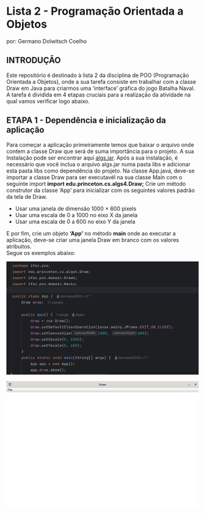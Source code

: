 # Lista 2 - Programação Orientada a Objetos
por: Germano Dolwitsch Coelho

## INTRODUÇÃO

Este repositório é destinado à lista 2 da disciplina de POO (Programação Orientada a Objetos), onde a sua tarefa consiste
em trabalhar com a classe Draw em Java para criarmos uma ‘interface’ gráfica do jogo Batalha Naval.
<br>
A tarefa é dividida em 4 etapas cruciais para a realização da atividade na qual vamos verificar logo abaixo.
<br>

## ETAPA 1 - Dependência e inicialização da aplicação

Para começar a aplicação primeiramente temos que baixar o arquivo onde contem a classe Draw que será de suma importância para o projeto.
A sua Instalação pode ser encontrar aqui <a href="https://github.com/emersonmello/algs4/releases">algs.jar</a>. 
Após a sua instalação, é necessário que você inclua o arquivo algs.jar numa pasta libs e adicionar esta pasta libs como dependência do projeto. 
Na classe App.java, deve-se importar a classe Draw para ser executavél na sua classe Main com o seguinte import <strong>import edu.princeton.cs.algs4.Draw;</strong>
Crie um método construtor da classe ‘App’ para inicializar com os seguintes valores padrão da tela de Draw. 
* Usar uma janela de dimensão 1000 × 600 pixels
* Usar uma escala de 0 a 1000 no eixo X da janela
* Usar uma escala de 0 a 600 no eixo Y da janela

E por fim, crie um objeto <strong>‘App’</strong> no método <strong>main</strong> onde ao executar a aplicação, deve-se criar uma janela Draw em branco com os valores atribuitos.
<br>
Segue os exemplos abaixo:

![Captura de tela de 2025-05-02 08-45-31.png](img/Captura%20de%20tela%20de%202025-05-02%2008-45-31.png)


![Captura de tela de 2025-05-02 08-47-03.png](img/Captura%20de%20tela%20de%202025-05-02%2008-47-03.png)




